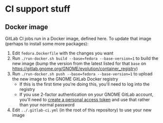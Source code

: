 # CI support stuff

## Docker image

GitLab CI jobs run in a Docker image, defined here. To update that image
(perhaps to install some more packages):

1. Edit `fedora.Dockerfile` with the changes you want
1. Run `./run-docker.sh build --base=fedora --base-version=1` to
   build the new image (bump the version from the latest listed for that `base`
   on https://gitlab.gnome.org/GNOME/evolution/container_registry)
1. Run `./run-docker.sh push --base=fedora --base-version=1` to
   upload the new image to the GNOME GitLab Docker registry
    * If this is the first time you're doing this, you'll need to log into the
      registry
    * If you use 2-factor authentication on your GNOME GitLab account, you'll
      need to [create a personal access token][pat] and use that rather than
      your normal password
1. Edit `../.gitlab-ci.yml` (in the root of this repository) to use your new
   image

[pat]: https://gitlab.gnome.org/-/profile/personal_access_tokens
